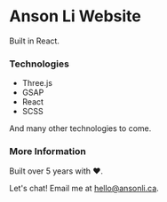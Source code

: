 # Anson Li Website

Built in React.

### Technologies

- Three.js
- GSAP
- React
- SCSS

And many other technologies to come.

### More Information

Built over 5 years with ❤️.

Let's chat! Email me at hello@ansonli.ca.